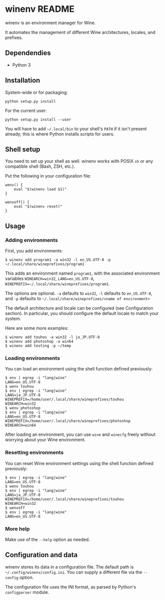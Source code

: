 winenv README
=============

winenv is an environment manager for Wine.

It automates the management of different Wine architectures, locales, and
prefixes.

Dependendies
------------

- Python 3

Installation
------------

System-wide or for packaging:

    python setup.py install

For the current user:

    python setup.py install --user

You will have to add `~/.local/bin` to your shell's `PATH` if it isn't present
already; this is where Python installs scripts for users.

Shell setup
-----------

You need to set up your shell as well.  winenv works with POSIX `sh` or any
compatible shell (Bash, ZSH, etc.).

Put the following in your configuration file:

    wenv() {
        eval "$(winenv load $1)"
    }

    wenvoff() {
        eval "$(winenv reset)"
    }

Usage
-----

### Adding environments

First, you add environments:

    $ winenv add program1 -a win32 -l en_US.UTF-8 -p ~/.local/share/wineprefixes/program1

This adds an environment named `program1`, with the associated environment
variables `WINEARCH=win32`, `LANG=en_US.UTF-8`,
`WINEPREFIX=~/.local/share/wineprefixes/program1`.

The options are optional.  `-a` defaults to `win32`, `-l` defaults to
`en_US.UTF-8`, and `-p` defaults to `~/.local/share/wineprefixes/<name of environment>`

The default architecture and locale can be configured (see Configuration
section).  In particular, you should configure the default locale to match your
system.

Here are some more examples:

    $ winenv add touhou -a win32 -l ja_JP.UTF-8
    $ winenv add photoshop -a win64
    $ winenv add testing -p ~/temp

### Loading environments

You can load an environment using the shell function defined previously:

    $ env | egrep -i "lang|wine"
    LANG=en_US.UTF-8
    $ wenv touhou
    $ env | egrep -i "lang|wine"
    LANG=ja_JP.UTF-8
    WINEPREFIX=/home/user/.local/share/wineprefixes/touhou
    WINEARCH=win32
    $ wenv photoshop
    $ env | egrep -i "lang|wine"
    LANG=en_US.UTF-8
    WINEPREFIX=/home/user/.local/share/wineprefixes/photoshop
    WINEARCH=win64

After loading an environment, you can use `wine` and `winecfg` freely without
worrying about your Wine environment.

### Resetting environments

You can reset Wine environment settings using the shell function defined previously:

    $ env | egrep -i "lang|wine"
    LANG=en_US.UTF-8
    $ wenv touhou
    $ env | egrep -i "lang|wine"
    LANG=ja_JP.UTF-8
    WINEPREFIX=/home/user/.local/share/wineprefixes/touhou
    WINEARCH=win32
    $ wenvoff
    $ env | egrep -i "lang|wine"
    LANG=en_US.UTF-8

### More help

Make use of the `--help` option as needed.

Configuration and data
----------------------

winenv stores its data in a configuration file.  The default path is
`~/.config/winenv/config.ini`.  You can supply a different file via the
`--config` option.

The configuration file uses the INI format, as parsed by Python's `configparser`
module.
